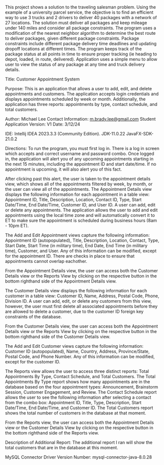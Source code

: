 This project shows a solution to the traveling salesman problem. 
Using the example of a university parcel service, the objective is to find an efficient way to use 3 trucks and 2 drivers to deliver 40 packages with a network of 27 locations.
The solution must deliver all packages and keep mileage under 140 miles and consider all package constraints.
The program uses a modification of the nearest neighbor algorithm to determine the best route to deliver packages, given different package constraints.
Package constraints include different package delivery time deadlines and updating dropoff locations at different times. 
The program keeps track of the package status at all points in time to ensure proper tracking (ie heading to depot, loaded, in route, delivered).
Application uses a simple menu to allow user to view the status of any package at any time and truck delivery details.



Title: Customer Appointment System

Purpose: This is an application that allows a user to add, edit, and delete appointments and customers. The application accepts login credentials and displays appointments scheduled by week or month. Additionally, the application has three reports: appointments by type, contact schedule, and total customers.

Author: Michael Lee
Contact Information: m.brady.lee@gmail.com
Student Application Version: V1
Date: 3/12/24

IDE: Intellij IDEA 2023.3.3 (Community Edition). JDK-11.0.22  JavaFX-SDK-21.0.2

Directions: To run the program, you must first log in. There is a log in screen which accepts and correct username and password combo. Once logged in, the application will alert you of any upcoming appointments starting in the next 15 minutes, including the appointment ID and start date/time. If no appointment is upcoming, it will also alert you of this fact. 

After clicking past this alert, the user is taken to the appointment details view, which shows all of the appointments filtered by week, by month, or the user can view all of the appointments. The Appointment Details view displays the following information for each appointment in a table view: Appointment ID, Title, Description, Location, Contact ID, Type, Start Date/Time, End Date/Time, Customer ID, and User ID. A user can add, edit or delete any appointments. The application allows the user to add and edit appointments using the local time zone and will automatically convert it to ET to make sure the appointment is scheduled during business hours (8am - 10pm ET).

The Add and Edit Appointment views capture the following information: 
Appointment ID (autopopulated), Title, Description, Location, Contact, Type, Start Date, Start Time (in military time), End Date, End Time (in military time), Customer, and User. Any of this information can be modified, except for the appointment ID. There are checks in place to ensure that appointments cannot overlap eachother.

From the Appointment Details view, the user can access both the Customer Details view or the Reports View by clicking on the respective button in the bottom righthand side of the Appointment Details view. 

The Customer Details view displays the following information for each customer in a table view: Customer ID, Name, Address, Postal Code, Phone, Division ID. A user can add, edit, or delete any customers from this view, however, the user must first delete all associated appointments before they are allowed to delete a customer, due to the customer ID foreign key constraints of the database. 

From the Customer Details view, the user can access both the Appointment Details view or the Reports View by clicking on the respective button in the bottom righthand side of the Customer Details view. 

The Add and Edit Customer views capture the following information: Customer ID (autopopulated), Name, Country, Address, Province/State, Postal Code, and Phone Number. Any of this information can be modified, except for the customer ID.

The Reports view allows the user to access three distinct reports: Total Appointments By Type, Contact Schedule, and Total Customers. The Total Appointments By Type report shows how many appointments are in the database based on the four appointment types: Announcement, Brainstorm Session, Customer Engagement, and Review. The Contact Schedule report allows the user to see the following information after selecting a contact from the combo box: Appointment ID, Title, Type, Description, Start Date/Time, End Date/Time, and Customer ID. The Total Customers report shows the total number of customers in the database at that moment.

From the Reports view, the user can access both the Appointment Details view or the Customer Details View by clicking on the respective button in the bottom righthand side of the Reports view. 

Description of Additional Report: The additional report I ran will show the total customers that are in the database at this moment.

MySQL Connector Driver Version Number: mysql-connector-java-8.0.28
